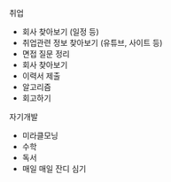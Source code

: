 취업
- 회사 찾아보기 (일정 등)
- 취업관련 정보 찾아보기 (유튜브, 사이트 등)
- 면접 질문 정리
- 회사 찾아보기
- 이력서 제출
- 알고리즘
- 회고하기

자기개발
- 미라클모닝
- 수학
- 독서
- 매일 매일 잔디 심기